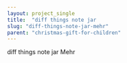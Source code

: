 ```yaml
---
layout: project_single
title:  "diff things note jar                                                                                                                                                                                 Mehr"
slug: "diff-things-note-jar-mehr"
parent: "christmas-gift-for-children"
---
```

diff things note jar                                                                                                                                                                                 Mehr